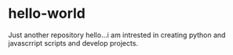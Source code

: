 # hello-world
Just another repository
hello...i am intrested in creating python and javascrript scripts and develop projects.
